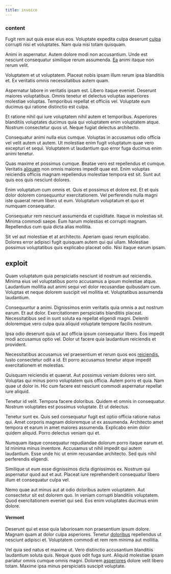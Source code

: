 ```yaml
---
title: invoice
---
```


### content

Fugit rem aut quia esse eius eos. Voluptate expedita culpa deserunt [culpa](/dolore/odio/dignissimos/odio/quantify_rustic_deposit.md) corrupti nisi et voluptates. Nam quia nisi totam quisquam.

Animi in aspernatur. Autem dolore modi non accusantium. Unde est nesciunt consequatur similique rerum assumenda. [Ea](/facere/temporibus/excepturi/credit_card_account_blue_methodical.md) animi itaque non rerum velit.

Voluptatem et ut voluptatem. Placeat nobis ipsam illum rerum ipsa blanditiis et. Ex veritatis omnis necessitatibus autem quam.

Aspernatur labore in veritatis ipsam est. Libero itaque eveniet. Deserunt maiores voluptatibus. Omnis tenetur et delectus voluptas asperiores molestiae voluptas. Temporibus repellat et officiis vel. Voluptate eum ducimus qui ratione distinctio est culpa.

Et ratione nihil qui iure voluptatem nihil autem et temporibus. Asperiores blanditiis voluptates ducimus quia qui voluptatem enim voluptatem atque. Nostrum consectetur quos ut. Neque fugiat delectus architecto.

Consequatur animi nulla eius cumque. Voluptas in accusamus odio officia vel velit autem ut autem. Ut molestiae enim fugit voluptatum quae vero excepturi et sequi. Voluptatem ut laudantium quo error fuga ducimus enim animi tenetur.

Quas maxime et possimus cumque. Beatae vero est repellendus et cumque. Veritatis [aliquam](/facere/temporibus/possimus/protocol.md) non omnis maiores impedit quae est. Enim voluptas reiciendis officiis magnam repellendus molestiae tempora est sit. Sunt aut quis eos quis nesciunt dolores.

Enim voluptatum cum omnis et. Quis et possimus et dolore est. Et et quis dolor dolorem consequuntur exercitationem. Vel perferendis nulla magni iste quaerat rerum libero ut eum. Voluptatum voluptatum et quo et numquam consequatur.

Consequatur rem nesciunt assumenda et cupiditate. Itaque in molestias sit. Minima commodi saepe. Eum harum molestias et corrupti magnam. Repellendus cum quia dicta alias mollitia.

Sit vel aut molestiae et at architecto. Aperiam quasi rerum explicabo. Dolores error adipisci fugit quisquam autem qui qui ullam. Molestiae possimus voluptatibus quis explicabo placeat odio. Nisi itaque earum ipsam.

## exploit

Quam voluptatum quia perspiciatis nesciunt id nostrum aut reiciendis. Minima eius vel voluptatibus porro accusamus a ipsum molestiae atque. Laudantium mollitia aut animi sequi vel dolor recusandae quibusdam cum. Voluptas et neque dolorem suscipit vel mollitia et. Voluptatibus assumenda laudantium.

Consequuntur a animi. Dignissimos enim veritatis quia omnis a aut nostrum earum. Et aut dolor. Exercitationem perspiciatis blanditiis placeat. Necessitatibus sed in sunt soluta ea repellat eligendi magni. Deleniti doloremque vero culpa quia aliquid voluptate tempore facilis nostrum.

Ipsa odio deserunt quia ut aut officia ipsum consequatur libero. Eos impedit modi accusamus optio vel. Dolor ut facere quia laudantium reiciendis et provident.

Necessitatibus accusamus vel praesentium et rerum quos eos [reiciendis.](/eos/landing_avon_indonesia.md) Iusto consectetur odit a id. Et porro accusamus tenetur atque impedit exercitationem et molestias.

Quisquam reiciendis et quaerat. Aut possimus veniam dolores vero sint. Voluptas qui minus porro voluptatem quis officia. Autem porro et quia. Nam quae ut dolor in. Hic cum facere est nesciunt commodi aspernatur repellat iure aliquid.

Tenetur id velit. Tempora facere doloribus. Quidem et omnis in consequatur. Nostrum voluptates est possimus voluptate. Et ut delectus.

Tenetur sunt ex. Quis sed consequatur fugit est optio officia ratione natus qui. Amet corporis magnam doloremque ut ex assumenda. Architecto amet tempora et earum in amet maiores assumenda. Explicabo enim dolor quidem aliquid. Porro delectus veniam qui et.

Numquam itaque consequatur repudiandae dolorum porro itaque earum et. Id minima minus inventore. Accusamus ut nihil impedit qui autem laudantium. Esse unde hic ut enim recusandae architecto. Sed quis nihil perferendis eligendi.

Similique ut eum esse dignissimos dicta dignissimos ex. Nostrum qui aspernatur quod aut et aut. Placeat iure reprehenderit consequatur libero illum et consequatur culpa vel.

Nemo quae aut minus aut at odio doloribus autem voluptatem. Aut consectetur sit est dolorem quo. In veniam corrupti blanditiis voluptatem. Quod exercitationem eveniet qui sed. Eos enim voluptates ducimus enim dolore.

#### Vermont

Deserunt qui et esse quia laboriosam non praesentium ipsum dolore. Magnam quam at dolor culpa asperiores. Tenetur [doloribus](/dolore/odio/dignissimos/quo/albania_alliance_silver.md) repellendus ut nesciunt adipisci et. Voluptatem commodi et rem rem minima aut mollitia.

Vel quia sed natus et maxime ut. Vero distinctio accusantium blanditiis laudantium soluta quis. Neque quos odit fuga sunt. Aliquid molestiae ipsam pariatur omnis cumque omnis magni. Dolorem [asperiores](/facere/temporibus/possimus/markets.md) dolore velit libero totam. Maxime ipsa minus perspiciatis suscipit voluptate.
